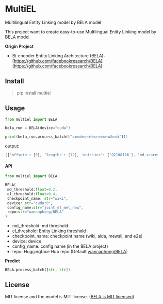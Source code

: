# MultiEL
Multilingual Entity Linking model by BELA model

This project want to create easy-to-use Multilingual Entity Linking model by BELA model.

**Origin Project**

- Bi-encoder Entity Linking Architecture (BELA): [https://github.com/facebookresearch/BELA](https://github.com/facebookresearch/BELA)


## Install

> pip install multiel

## Usage

```python
from multiel import BELA

bela_run = BELA(device="cuda")

print(bela_run.process_batch(["นายกประยุทธ์ประกาศจัดการเลือกตั้ง"]))
```

output:
```python
[{'offsets': [0], 'lengths': [12], 'entities': ['Q2108126'], 'md_scores': [0.22365164756774902], 'el_scores': [0.6967974901199341]}]
```

#### API

```python
from multiel import BELA

BELA(
 md_threshold:float=0.2,
 el_threshold:float=0.4, 
 checkpoint_name: str="wiki", 
 device: str="cuda:0",
 config_name:str="joint_el_mel_new",
 repo:str="wannaphong/BELA"
)
```

- md_threshold: md threshold
- el_threshold: Entity Linking threshold
- checkpoint_name: checkpoint name (wiki, aida, mewsli, and e2e)
- device: device
- config_name: config name (in the BELA project)
- repo: Huggingface Hub repo (Default [wannaphong/BELA](https://huggingface.co/wannaphong/BELA))

**Predict**

```python
BELA.process_batch([str, str])
```

## License

MIT license and the model is MIT license. ([BELA is MIT licensed](https://github.com/facebookresearch/BELA/blob/main/LICENSE))
